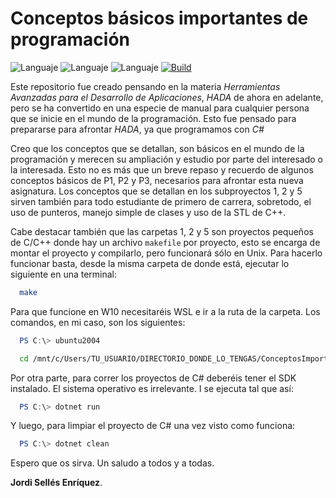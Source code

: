 # Conceptos básicos importantes de programación

![Languaje](https://img.shields.io/badge/Languaje-C%2FC%2B%2B-blue)
![Languaje](https://img.shields.io/badge/Languaje-C%23-blueviolet)
![Languaje](https://img.shields.io/badge/Languaje-Java-yellow)
[![Build](https://img.shields.io/badge/Build-Download%20ZIP-brightgreen)](https://github.com/Jordilavila/ConceptosImportantesParaTrabajarHADA/raw/main/ConceptosImportantesParaTrabajarHADA.zip)

Este repositorio fue creado pensando en la materia _Herramientas Avanzadas para el Desarrollo de Aplicaciones_, _HADA_ de ahora en adelante, pero se ha convertido en una especie de manual para cualquier persona que se inicie en el mundo de la programación. Esto fue pensado para prepararse para afrontar _HADA_, ya que programamos con _C#_

Creo que los conceptos que se detallan, son básicos en el mundo de la programación y merecen su ampliación y estudio por parte del interesado o la interesada. Esto no es más que un breve repaso y recuerdo de algunos conceptos básicos de P1, P2 y P3, necesarios para afrontar esta nueva asignatura. Los conceptos que se detallan en los subproyectos 1, 2 y 5 sirven también para todo estudiante de primero de carrera, sobretodo, el uso de punteros, manejo simple de clases y uso de la STL de C++.

Cabe destacar también que las carpetas 1, 2 y 5 son proyectos pequeños de C/C++ donde hay un archivo ```makefile``` por proyecto, esto se encarga de montar el proyecto y compilarlo, pero funcionará sólo en Unix. Para hacerlo funcionar basta, desde la misma carpeta de donde está, ejecutar lo siguiente en una terminal:

```bash
  make
```

Para que funcione en W10 necesitaréis WSL e ir a la ruta de la carpeta. Los comandos, en mi caso, son los siguientes:

```powershell
  PS C:\> ubuntu2004
```

```bash
  cd /mnt/c/Users/TU_USUARIO/DIRECTORIO_DONDE_LO_TENGAS/ConceptosImportantesParaTrabajarHADA/
```

Por otra parte, para correr los proyectos de C# deberéis tener el SDK instalado. El sistema operativo es irrelevante. I se ejecuta tal que así:

```powershell
  PS C:\> dotnet run
```

Y luego, para limpiar el proyecto de C# una vez visto como funciona:

```powershell
  PS C:\> dotnet clean
```

Espero que os sirva. Un saludo a todos y a todas.

**Jordi Sellés Enríquez**.
